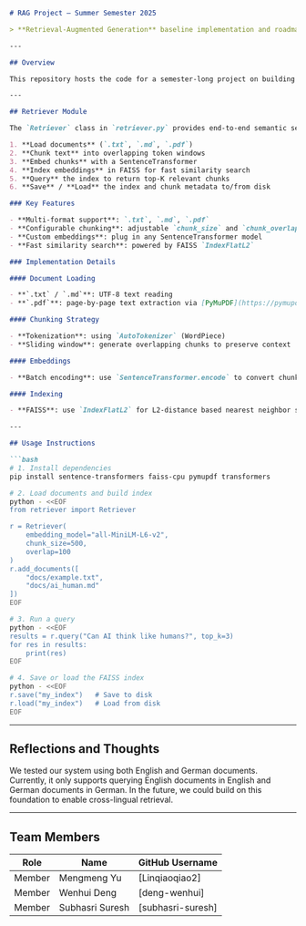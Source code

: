 ````markdown
# RAG Project – Summer Semester 2025

> **Retrieval-Augmented Generation** baseline implementation and roadmap for ongoing development.

---

## Overview

This repository hosts the code for a semester-long project on building and experimenting with Retrieval-Augmented Generation (RAG) systems. Currently under active development.

---

## Retriever Module

The `Retriever` class in `retriever.py` provides end-to-end semantic search over text and PDF documents:

1. **Load documents** (`.txt`, `.md`, `.pdf`)  
2. **Chunk text** into overlapping token windows  
3. **Embed chunks** with a SentenceTransformer  
4. **Index embeddings** in FAISS for fast similarity search  
5. **Query** the index to return top-K relevant chunks  
6. **Save** / **Load** the index and chunk metadata to/from disk  

### Key Features

- **Multi-format support**: `.txt`, `.md`, `.pdf`  
- **Configurable chunking**: adjustable `chunk_size` and `chunk_overlap` parameters  
- **Custom embeddings**: plug in any SentenceTransformer model  
- **Fast similarity search**: powered by FAISS `IndexFlatL2`  

### Implementation Details

#### Document Loading

- **`.txt` / `.md`**: UTF-8 text reading  
- **`.pdf`**: page-by-page text extraction via [PyMuPDF](https://pymupdf.readthedocs.io/)  

#### Chunking Strategy

- **Tokenization**: using `AutoTokenizer` (WordPiece)  
- **Sliding window**: generate overlapping chunks to preserve context  

#### Embeddings

- **Batch encoding**: use `SentenceTransformer.encode` to convert chunks into vector embeddings  

#### Indexing

- **FAISS**: use `IndexFlatL2` for L2-distance based nearest neighbor search  

---

## Usage Instructions

```bash
# 1. Install dependencies
pip install sentence-transformers faiss-cpu pymupdf transformers

# 2. Load documents and build index
python - <<EOF
from retriever import Retriever

r = Retriever(
    embedding_model="all-MiniLM-L6-v2",
    chunk_size=500,
    overlap=100
)
r.add_documents([
    "docs/example.txt",
    "docs/ai_human.md"
])
EOF

# 3. Run a query
python - <<EOF
results = r.query("Can AI think like humans?", top_k=3)
for res in results:
    print(res)
EOF

# 4. Save or load the FAISS index
python - <<EOF
r.save("my_index")   # Save to disk
r.load("my_index")   # Load from disk
EOF
````

---

## Reflections and Thoughts

We tested our system using both English and German documents. Currently, it only supports querying English documents in English and German documents in German. In the future, we could build on this foundation to enable cross-lingual retrieval.




















---

## Team Members

| Role   | Name            | GitHub Username    |
| ------ | --------------- | ------------------ |
| Member | Mengmeng Yu     | \[Linqiaoqiao2]    |
| Member | Wenhui Deng     | \[deng-wenhui]     |
| Member | Subhasri Suresh | \[subhasri-suresh] |

```
```


